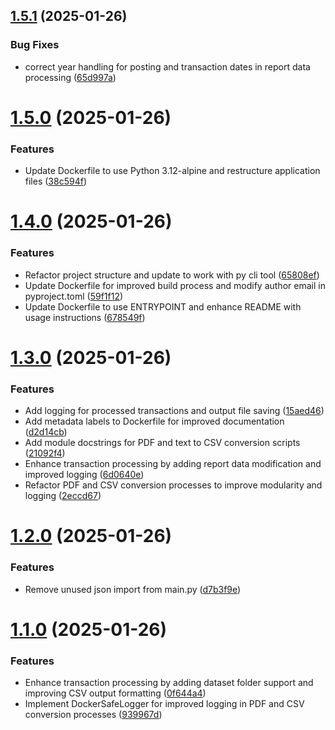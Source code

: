 ## [1.5.1](https://github.com/zhrif/maybankforme/compare/v1.5.0...v1.5.1) (2025-01-26)


### Bug Fixes

* correct year handling for posting and transaction dates in report data processing ([65d997a](https://github.com/zhrif/maybankforme/commit/65d997a5a53ed33bef16d6e4685e289f8527fb6c))

# [1.5.0](https://github.com/zhrif/maybankforme/compare/v1.4.0...v1.5.0) (2025-01-26)


### Features

* Update Dockerfile to use Python 3.12-alpine and restructure application files ([38c594f](https://github.com/zhrif/maybankforme/commit/38c594f0cebd2f8a919e39811d346dc1257fc54f))

# [1.4.0](https://github.com/zhrif/maybankforme/compare/v1.3.0...v1.4.0) (2025-01-26)


### Features

* Refactor project structure and update to work with py cli tool ([65808ef](https://github.com/zhrif/maybankforme/commit/65808ef96dd6b9c4eaa0e4cbfaac7c9496b8f24f))
* Update Dockerfile for improved build process and modify author email in pyproject.toml ([59f1f12](https://github.com/zhrif/maybankforme/commit/59f1f1208deb127d3e0d1984fc2d69feb8ef9cb3))
* Update Dockerfile to use ENTRYPOINT and enhance README with usage instructions ([678549f](https://github.com/zhrif/maybankforme/commit/678549fac177ee31078284a8bdb6f5a6aa806abd))

# [1.3.0](https://github.com/zhrif/maybankforme/compare/v1.2.0...v1.3.0) (2025-01-26)


### Features

* Add logging for processed transactions and output file saving ([15aed46](https://github.com/zhrif/maybankforme/commit/15aed4657eccaad88bff2863a85cb82620b199e2))
* Add metadata labels to Dockerfile for improved documentation ([d2d14cb](https://github.com/zhrif/maybankforme/commit/d2d14cb644f9cdbce3ded3cbf76e1886572bc53f))
* Add module docstrings for PDF and text to CSV conversion scripts ([21092f4](https://github.com/zhrif/maybankforme/commit/21092f4f3d426938098d1e9fe0316df503636c3b))
* Enhance transaction processing by adding report data modification and improved logging ([6d0640e](https://github.com/zhrif/maybankforme/commit/6d0640e91d630692d351635fe31b56b1a55899ab))
* Refactor PDF and CSV conversion processes to improve modularity and logging ([2eccd67](https://github.com/zhrif/maybankforme/commit/2eccd67c67d1717f9490f77123d4b7bfe8297a2f))

# [1.2.0](https://github.com/zhrif/maybankforme/compare/v1.1.0...v1.2.0) (2025-01-26)


### Features

* Remove unused json import from main.py ([d7b3f9e](https://github.com/zhrif/maybankforme/commit/d7b3f9e53b55ce3e2d7ff86fc92a015b12f7d0b0))

# [1.1.0](https://github.com/zhrif/maybankforme/compare/v1.0.0...v1.1.0) (2025-01-26)


### Features

* Enhance transaction processing by adding dataset folder support and improving CSV output formatting ([0f644a4](https://github.com/zhrif/maybankforme/commit/0f644a482022638c10dd42e85de2e341ee143734))
* Implement DockerSafeLogger for improved logging in PDF and CSV conversion processes ([939967d](https://github.com/zhrif/maybankforme/commit/939967d9cf38316a806d6f59425c805de90e4118))
